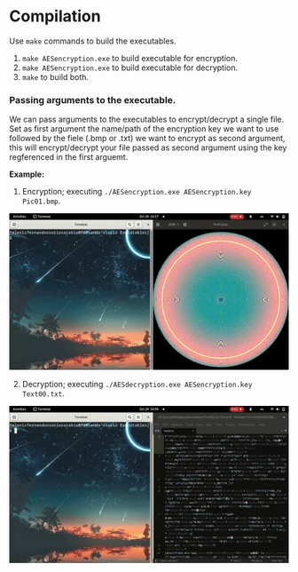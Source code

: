 #  Compilation

Use ``make`` commands to build the executables.

1. ``make AESencryption.exe`` to build executable for encryption.
2. ``make AESencryption.exe`` to build executable for decryption.
3. ``make`` to build both.

### Passing arguments to the executable.
We can pass arguments to the executables to encrypt/decrypt a single file. Set as first argument the name/path of the encryption key we want to use followed by the fiele (.bmp or .txt) we want to encrypt as second argument, this will encrypt/decrypt your file passed as second argument using the key regferenced in the first arguemt.

**Example:**

1. Encryption; executing ``./AESencryption.exe AESencryption.key Pic01.bmp``.

![Encryption](../../Images/AESencryption.gif)

2. Decryption; executing ``./AESdecryption.exe AESencryption.key Text00.txt``.

![Decryption](../../Images/AESdecryption.gif)

